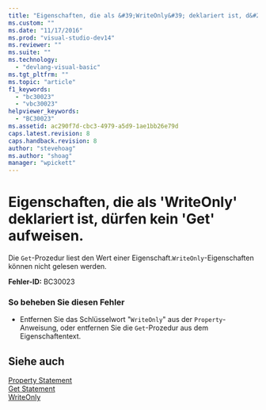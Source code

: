 ```yaml
---
title: "Eigenschaften, die als &#39;WriteOnly&#39; deklariert ist, d&#252;rfen kein &#39;Get&#39; aufweisen. | Microsoft Docs"
ms.custom: ""
ms.date: "11/17/2016"
ms.prod: "visual-studio-dev14"
ms.reviewer: ""
ms.suite: ""
ms.technology: 
  - "devlang-visual-basic"
ms.tgt_pltfrm: ""
ms.topic: "article"
f1_keywords: 
  - "bc30023"
  - "vbc30023"
helpviewer_keywords: 
  - "BC30023"
ms.assetid: ac290f7d-cbc3-4979-a5d9-1ae1bb26e79d
caps.latest.revision: 8
caps.handback.revision: 8
author: "stevehoag"
ms.author: "shoag"
manager: "wpickett"
---
```

# Eigenschaften, die als &#39;WriteOnly&#39; deklariert ist, d&#252;rfen kein &#39;Get&#39; aufweisen.
Die `Get`\-Prozedur liest den Wert einer Eigenschaft.`WriteOnly`\-Eigenschaften können nicht gelesen werden.  
  
 **Fehler\-ID:** BC30023  
  
### So beheben Sie diesen Fehler  
  
-   Entfernen Sie das Schlüsselwort "`WriteOnly`" aus der `Property`\-Anweisung, oder entfernen Sie die `Get`\-Prozedur aus dem Eigenschaftentext.  
  
## Siehe auch  
 [Property Statement](../../visual-basic/language-reference/statements/property-statement.md)   
 [Get Statement](../../visual-basic/language-reference/statements/get-statement.md)   
 [WriteOnly](../../visual-basic/language-reference/modifiers/writeonly.md)